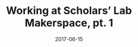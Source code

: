 ---
layout: post
type: "post"
title:  "Working at Scholars’ Lab Makerspace, pt. 1"
date:   2017-06-15
categories: Makerspace, 3D printing, Personal 
canonical: "Blog post"
description: “First encounter with 3D printing“
---